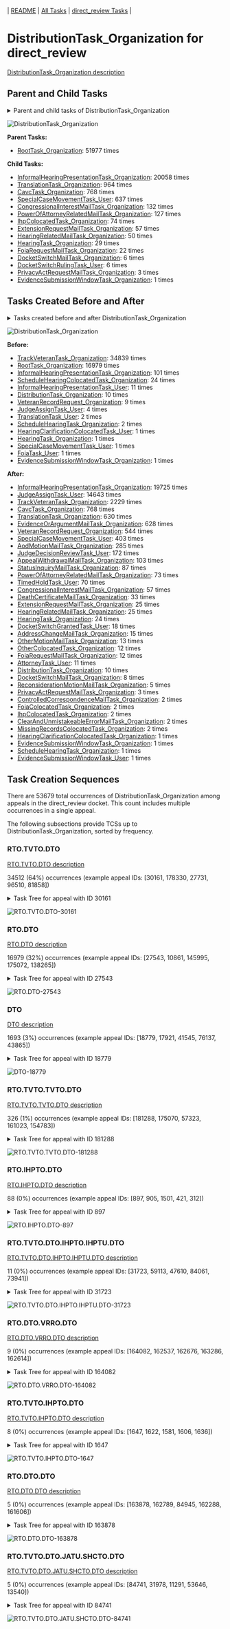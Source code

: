 <!-- DO NOT EDIT THIS FILE.  This file is autogenerated. -->
| [README](../README.md) | [All Tasks](../alltasks.md) | [direct_review Tasks](tasklist.md) |

# DistributionTask_Organization for direct_review

[DistributionTask_Organization description](../descr/DistributionTask_Organization.md)

## Parent and Child Tasks

<details><summary markdown='span'>Parent and child tasks of DistributionTask_Organization
</summary>

```
digraph G {
rankdir=LR;
node [shape=box]
"DistributionTask_Organization" -> "InformalHearingPresentationTask_Organization" [label=20058]
"DistributionTask_Organization" -> "TranslationTask_Organization" [label=964]
"DistributionTask_Organization" -> "CavcTask_Organization" [label=768]
"DistributionTask_Organization" -> "SpecialCaseMovementTask_User" [label=637]
"DistributionTask_Organization" -> "CongressionalInterestMailTask_Organization" [label=132]
"DistributionTask_Organization" -> "PowerOfAttorneyRelatedMailTask_Organization" [label=127]
"DistributionTask_Organization" -> "IhpColocatedTask_Organization" [label=74]
"DistributionTask_Organization" -> "ExtensionRequestMailTask_Organization" [label=57]
"DistributionTask_Organization" -> "HearingRelatedMailTask_Organization" [label=50]
"DistributionTask_Organization" -> "HearingTask_Organization" [label=29]
"DistributionTask_Organization" -> "FoiaRequestMailTask_Organization" [label=22]
"DistributionTask_Organization" -> "DocketSwitchRulingTask_User" [label=6]
"DistributionTask_Organization" -> "DocketSwitchMailTask_Organization" [label=6]
"DistributionTask_Organization" -> "PrivacyActRequestMailTask_Organization" [label=3]
"DistributionTask_Organization" -> "EvidenceSubmissionWindowTask_Organization" [label=1]
"RootTask_Organization" -> "DistributionTask_Organization" [label=51977]
}
```
</details>

![DistributionTask_Organization](dot/DistributionTask_Organization-parentchild.dot.png)

**Parent Tasks:**

   * [RootTask_Organization](RootTask_Organization.md): 51977 times

**Child Tasks:**

   * [InformalHearingPresentationTask_Organization](InformalHearingPresentationTask_Organization.md): 20058 times
   * [TranslationTask_Organization](TranslationTask_Organization.md): 964 times
   * [CavcTask_Organization](CavcTask_Organization.md): 768 times
   * [SpecialCaseMovementTask_User](SpecialCaseMovementTask_User.md): 637 times
   * [CongressionalInterestMailTask_Organization](CongressionalInterestMailTask_Organization.md): 132 times
   * [PowerOfAttorneyRelatedMailTask_Organization](PowerOfAttorneyRelatedMailTask_Organization.md): 127 times
   * [IhpColocatedTask_Organization](IhpColocatedTask_Organization.md): 74 times
   * [ExtensionRequestMailTask_Organization](ExtensionRequestMailTask_Organization.md): 57 times
   * [HearingRelatedMailTask_Organization](HearingRelatedMailTask_Organization.md): 50 times
   * [HearingTask_Organization](HearingTask_Organization.md): 29 times
   * [FoiaRequestMailTask_Organization](FoiaRequestMailTask_Organization.md): 22 times
   * [DocketSwitchMailTask_Organization](DocketSwitchMailTask_Organization.md): 6 times
   * [DocketSwitchRulingTask_User](DocketSwitchRulingTask_User.md): 6 times
   * [PrivacyActRequestMailTask_Organization](PrivacyActRequestMailTask_Organization.md): 3 times
   * [EvidenceSubmissionWindowTask_Organization](EvidenceSubmissionWindowTask_Organization.md): 1 times

## Tasks Created Before and After

<details><summary markdown='span'>Tasks created before and after DistributionTask_Organization</summary>

```
digraph G {
rankdir=LR;

"DistributionTask_Organization" -> "InformalHearingPresentationTask_Organization" [label=19725]
"DistributionTask_Organization" -> "JudgeAssignTask_User" [label=14643]
"DistributionTask_Organization" -> "TrackVeteranTask_Organization" [label=2229]
"DistributionTask_Organization" -> "CavcTask_Organization" [label=768]
"DistributionTask_Organization" -> "TranslationTask_Organization" [label=630]
"DistributionTask_Organization" -> "EvidenceOrArgumentMailTask_Organization" [label=628]
"DistributionTask_Organization" -> "VeteranRecordRequest_Organization" [label=544]
"DistributionTask_Organization" -> "SpecialCaseMovementTask_User" [label=403]
"DistributionTask_Organization" -> "AodMotionMailTask_Organization" [label=285]
"DistributionTask_Organization" -> "JudgeDecisionReviewTask_User" [label=172]
"DistributionTask_Organization" -> "AppealWithdrawalMailTask_Organization" [label=103]
"DistributionTask_Organization" -> "StatusInquiryMailTask_Organization" [label=87]
"DistributionTask_Organization" -> "PowerOfAttorneyRelatedMailTask_Organization" [label=73]
"DistributionTask_Organization" -> "TimedHoldTask_User" [label=70]
"DistributionTask_Organization" -> "CongressionalInterestMailTask_Organization" [label=57]
"DistributionTask_Organization" -> "DeathCertificateMailTask_Organization" [label=33]
"DistributionTask_Organization" -> "HearingRelatedMailTask_Organization" [label=25]
"DistributionTask_Organization" -> "ExtensionRequestMailTask_Organization" [label=25]
"DistributionTask_Organization" -> "HearingTask_Organization" [label=24]
"DistributionTask_Organization" -> "DocketSwitchGrantedTask_User" [label=18]
"DistributionTask_Organization" -> "AddressChangeMailTask_Organization" [label=15]
"DistributionTask_Organization" -> "OtherMotionMailTask_Organization" [label=13]
"DistributionTask_Organization" -> "OtherColocatedTask_Organization" [label=12]
"DistributionTask_Organization" -> "FoiaRequestMailTask_Organization" [label=12]
"DistributionTask_Organization" -> "AttorneyTask_User" [label=11]
"DistributionTask_Organization" -> "DistributionTask_Organization" [label=10]
"DistributionTask_Organization" -> "DocketSwitchMailTask_Organization" [label=8]
"DistributionTask_Organization" -> "ReconsiderationMotionMailTask_Organization" [label=5]
"DistributionTask_Organization" -> "PrivacyActRequestMailTask_Organization" [label=3]
"DistributionTask_Organization" -> "MissingRecordsColocatedTask_Organization" [label=2]
"DistributionTask_Organization" -> "IhpColocatedTask_Organization" [label=2]
"DistributionTask_Organization" -> "FoiaColocatedTask_Organization" [label=2]
"DistributionTask_Organization" -> "ControlledCorrespondenceMailTask_Organization" [label=2]
"DistributionTask_Organization" -> "ClearAndUnmistakeableErrorMailTask_Organization" [label=2]
"DistributionTask_Organization" -> "ScheduleHearingTask_Organization" [label=1]
"DistributionTask_Organization" -> "HearingClarificationColocatedTask_Organization" [label=1]
"DistributionTask_Organization" -> "EvidenceSubmissionWindowTask_User" [label=1]
"DistributionTask_Organization" -> "EvidenceSubmissionWindowTask_Organization" [label=1]
"TrackVeteranTask_Organization" -> "DistributionTask_Organization" [label=34839]
"RootTask_Organization" -> "DistributionTask_Organization" [label=16979]
"InformalHearingPresentationTask_Organization" -> "DistributionTask_Organization" [label=101]
"ScheduleHearingColocatedTask_Organization" -> "DistributionTask_Organization" [label=24]
"InformalHearingPresentationTask_User" -> "DistributionTask_Organization" [label=11]
"DistributionTask_Organization" -> "DistributionTask_Organization" [label=10]
"VeteranRecordRequest_Organization" -> "DistributionTask_Organization" [label=9]
"JudgeAssignTask_User" -> "DistributionTask_Organization" [label=4]
"TranslationTask_User" -> "DistributionTask_Organization" [label=2]
"ScheduleHearingTask_Organization" -> "DistributionTask_Organization" [label=2]
"SpecialCaseMovementTask_User" -> "DistributionTask_Organization" [label=1]
"HearingTask_Organization" -> "DistributionTask_Organization" [label=1]
"HearingClarificationColocatedTask_User" -> "DistributionTask_Organization" [label=1]
"FoiaTask_User" -> "DistributionTask_Organization" [label=1]
"EvidenceSubmissionWindowTask_Organization" -> "DistributionTask_Organization" [label=1]
}
```
</details>

![DistributionTask_Organization](dot/DistributionTask_Organization.dot.png)

**Before:**

   * [TrackVeteranTask_Organization](TrackVeteranTask_Organization.md): 34839 times
   * [RootTask_Organization](RootTask_Organization.md): 16979 times
   * [InformalHearingPresentationTask_Organization](InformalHearingPresentationTask_Organization.md): 101 times
   * [ScheduleHearingColocatedTask_Organization](ScheduleHearingColocatedTask_Organization.md): 24 times
   * [InformalHearingPresentationTask_User](InformalHearingPresentationTask_User.md): 11 times
   * [DistributionTask_Organization](DistributionTask_Organization.md): 10 times
   * [VeteranRecordRequest_Organization](VeteranRecordRequest_Organization.md): 9 times
   * [JudgeAssignTask_User](JudgeAssignTask_User.md): 4 times
   * [TranslationTask_User](TranslationTask_User.md): 2 times
   * [ScheduleHearingTask_Organization](ScheduleHearingTask_Organization.md): 2 times
   * [HearingClarificationColocatedTask_User](HearingClarificationColocatedTask_User.md): 1 times
   * [HearingTask_Organization](HearingTask_Organization.md): 1 times
   * [SpecialCaseMovementTask_User](SpecialCaseMovementTask_User.md): 1 times
   * [FoiaTask_User](FoiaTask_User.md): 1 times
   * [EvidenceSubmissionWindowTask_Organization](EvidenceSubmissionWindowTask_Organization.md): 1 times

**After:**

   * [InformalHearingPresentationTask_Organization](InformalHearingPresentationTask_Organization.md): 19725 times
   * [JudgeAssignTask_User](JudgeAssignTask_User.md): 14643 times
   * [TrackVeteranTask_Organization](TrackVeteranTask_Organization.md): 2229 times
   * [CavcTask_Organization](CavcTask_Organization.md): 768 times
   * [TranslationTask_Organization](TranslationTask_Organization.md): 630 times
   * [EvidenceOrArgumentMailTask_Organization](EvidenceOrArgumentMailTask_Organization.md): 628 times
   * [VeteranRecordRequest_Organization](VeteranRecordRequest_Organization.md): 544 times
   * [SpecialCaseMovementTask_User](SpecialCaseMovementTask_User.md): 403 times
   * [AodMotionMailTask_Organization](AodMotionMailTask_Organization.md): 285 times
   * [JudgeDecisionReviewTask_User](JudgeDecisionReviewTask_User.md): 172 times
   * [AppealWithdrawalMailTask_Organization](AppealWithdrawalMailTask_Organization.md): 103 times
   * [StatusInquiryMailTask_Organization](StatusInquiryMailTask_Organization.md): 87 times
   * [PowerOfAttorneyRelatedMailTask_Organization](PowerOfAttorneyRelatedMailTask_Organization.md): 73 times
   * [TimedHoldTask_User](TimedHoldTask_User.md): 70 times
   * [CongressionalInterestMailTask_Organization](CongressionalInterestMailTask_Organization.md): 57 times
   * [DeathCertificateMailTask_Organization](DeathCertificateMailTask_Organization.md): 33 times
   * [ExtensionRequestMailTask_Organization](ExtensionRequestMailTask_Organization.md): 25 times
   * [HearingRelatedMailTask_Organization](HearingRelatedMailTask_Organization.md): 25 times
   * [HearingTask_Organization](HearingTask_Organization.md): 24 times
   * [DocketSwitchGrantedTask_User](DocketSwitchGrantedTask_User.md): 18 times
   * [AddressChangeMailTask_Organization](AddressChangeMailTask_Organization.md): 15 times
   * [OtherMotionMailTask_Organization](OtherMotionMailTask_Organization.md): 13 times
   * [OtherColocatedTask_Organization](OtherColocatedTask_Organization.md): 12 times
   * [FoiaRequestMailTask_Organization](FoiaRequestMailTask_Organization.md): 12 times
   * [AttorneyTask_User](AttorneyTask_User.md): 11 times
   * [DistributionTask_Organization](DistributionTask_Organization.md): 10 times
   * [DocketSwitchMailTask_Organization](DocketSwitchMailTask_Organization.md): 8 times
   * [ReconsiderationMotionMailTask_Organization](ReconsiderationMotionMailTask_Organization.md): 5 times
   * [PrivacyActRequestMailTask_Organization](PrivacyActRequestMailTask_Organization.md): 3 times
   * [ControlledCorrespondenceMailTask_Organization](ControlledCorrespondenceMailTask_Organization.md): 2 times
   * [FoiaColocatedTask_Organization](FoiaColocatedTask_Organization.md): 2 times
   * [IhpColocatedTask_Organization](IhpColocatedTask_Organization.md): 2 times
   * [ClearAndUnmistakeableErrorMailTask_Organization](ClearAndUnmistakeableErrorMailTask_Organization.md): 2 times
   * [MissingRecordsColocatedTask_Organization](MissingRecordsColocatedTask_Organization.md): 2 times
   * [HearingClarificationColocatedTask_Organization](HearingClarificationColocatedTask_Organization.md): 1 times
   * [EvidenceSubmissionWindowTask_Organization](EvidenceSubmissionWindowTask_Organization.md): 1 times
   * [ScheduleHearingTask_Organization](ScheduleHearingTask_Organization.md): 1 times
   * [EvidenceSubmissionWindowTask_User](EvidenceSubmissionWindowTask_User.md): 1 times

## Task Creation Sequences

There are 53679 total occurrences of DistributionTask_Organization among appeals in the direct_review docket.  This count includes multiple occurrences in a single appeal.

The following subsections provide TCSs up to DistributionTask_Organization, sorted by frequency.

### RTO.TVTO.DTO

[RTO.TVTO.DTO description](../descr/RTO.TVTO.DTO.md)

34512 (64%) occurrences (example appeal IDs: [30161, 178330, 27731, 96510, 81858])

<details><summary markdown='span'>Task Tree for appeal with ID 30161</summary>

```
@startuml
skinparam {
  ObjectBorderColor #555
  ObjectBorderThickness 0
  ObjectFontStyle bold
  ObjectFontSize 14
  ObjectAttributeFontColor #333
  ObjectAttributeFontSize 12
}
  object 0.RootTask #8dd3c7 {
Organization
}
  object 1.TrackVeteranTask #bebada {
Organization
}
  object 2.DistributionTask #ffffb3 {
Organization  <back:white>    </back>
}
  object 3.InformalHearingPresentationTask #fdb462 {
Organization
}
  object 4.VeteranRecordRequest #ffed6f {
Organization
}
  object 5.InformalHearingPresentationTask #fdb462 {
User
}
  object 6.InformalHearingPresentationTask #fdb462 {
User
}
  object 7.JudgeAssignTask #ccebc5 {
User
}
  object 8.JudgeAssignTask #ccebc5 {
User
}
  object 9.JudgeDecisionReviewTask #d9d9d9 {
User
}
  object 10.AttorneyTask #bc80bd {
User
}
  object 11.AttorneyRewriteTask #b3de69 {
User
}
  object 12.NewRepArgumentsColocatedTask #ffed6f {
Organization
}
  object 13.NewRepArgumentsColocatedTask #ffed6f {
User
}
  object 14.QualityReviewTask #fdb462 {
Organization
}
  object 15.QualityReviewTask #fdb462 {
User
}
  object 16.JudgeQualityReviewTask #bc80bd {
User
}
  object 17.AttorneyQualityReviewTask #bc80bd {
User
}
  object 18.OtherColocatedTask #80b1d3 {
Organization
}
  object 19.OtherColocatedTask #80b1d3 {
User
}
  object 20.OtherColocatedTask #80b1d3 {
User
}
  object 21.JudgeAssignTask #ccebc5 {
User
}
  object 22.JudgeDecisionReviewTask #d9d9d9 {
User
}
  object 23.AttorneyTask #bc80bd {
User
}
  object 24.JudgeQualityReviewTask #bc80bd {
User
}
  object 25.MissingRecordsColocatedTask #bebada {
Organization
}
  object 26.MissingRecordsColocatedTask #bebada {
User
}
  object 27.TimedHoldTask #fccde5 {
User
}
  object 28.TimedHoldTask #fccde5 {
User
}
  object 29.TimedHoldTask #fccde5 {
User
}
  object 30.TimedHoldTask #fccde5 {
User
}
  object 31.TimedHoldTask #fccde5 {
User
}
  object 32.AttorneyTask #bc80bd {
User
}
  object 33.AttorneyTask #bc80bd {
User
}
  object 34.AttorneyQualityReviewTask #bc80bd {
User
}
  object 35.AttorneyRewriteTask #b3de69 {
User
}
  object 36.AttorneyRewriteTask #b3de69 {
User
}
  object 37.AttorneyRewriteTask #b3de69 {
User
}
  object 38.AttorneyRewriteTask #b3de69 {
User
}
  object 39.AttorneyRewriteTask #b3de69 {
User
}
  object 40.AttorneyQualityReviewTask #bc80bd {
User
}
  object 41.BvaDispatchTask #b3de69 {
Organization
}
  object 42.BvaDispatchTask #b3de69 {
User
}
0.RootTask -- 1.TrackVeteranTask
0.RootTask -- 2.DistributionTask
2.DistributionTask -- 3.InformalHearingPresentationTask
0.RootTask -- 4.VeteranRecordRequest
3.InformalHearingPresentationTask -- 5.InformalHearingPresentationTask
3.InformalHearingPresentationTask -- 6.InformalHearingPresentationTask
0.RootTask -- 7.JudgeAssignTask
0.RootTask -- 8.JudgeAssignTask
0.RootTask -- 9.JudgeDecisionReviewTask
9.JudgeDecisionReviewTask -- 10.AttorneyTask
9.JudgeDecisionReviewTask -- 11.AttorneyRewriteTask
11.AttorneyRewriteTask -- 12.NewRepArgumentsColocatedTask
12.NewRepArgumentsColocatedTask -- 13.NewRepArgumentsColocatedTask
0.RootTask -- 14.QualityReviewTask
14.QualityReviewTask -- 15.QualityReviewTask
15.QualityReviewTask -- 16.JudgeQualityReviewTask
16.JudgeQualityReviewTask -- 17.AttorneyQualityReviewTask
17.AttorneyQualityReviewTask -- 18.OtherColocatedTask
18.OtherColocatedTask -- 19.OtherColocatedTask
18.OtherColocatedTask -- 20.OtherColocatedTask
0.RootTask -- 21.JudgeAssignTask
0.RootTask -- 22.JudgeDecisionReviewTask
22.JudgeDecisionReviewTask -- 23.AttorneyTask
15.QualityReviewTask -- 24.JudgeQualityReviewTask
24.JudgeQualityReviewTask -- 25.MissingRecordsColocatedTask
25.MissingRecordsColocatedTask -- 26.MissingRecordsColocatedTask
26.MissingRecordsColocatedTask -- 27.TimedHoldTask
26.MissingRecordsColocatedTask -- 28.TimedHoldTask
26.MissingRecordsColocatedTask -- 29.TimedHoldTask
26.MissingRecordsColocatedTask -- 30.TimedHoldTask
26.MissingRecordsColocatedTask -- 31.TimedHoldTask
22.JudgeDecisionReviewTask -- 32.AttorneyTask
22.JudgeDecisionReviewTask -- 33.AttorneyTask
24.JudgeQualityReviewTask -- 34.AttorneyQualityReviewTask
22.JudgeDecisionReviewTask -- 35.AttorneyRewriteTask
22.JudgeDecisionReviewTask -- 36.AttorneyRewriteTask
22.JudgeDecisionReviewTask -- 37.AttorneyRewriteTask
22.JudgeDecisionReviewTask -- 38.AttorneyRewriteTask
22.JudgeDecisionReviewTask -- 39.AttorneyRewriteTask
24.JudgeQualityReviewTask -- 40.AttorneyQualityReviewTask
0.RootTask -- 41.BvaDispatchTask
41.BvaDispatchTask -- 42.BvaDispatchTask
@enduml
```
</details>

![RTO.TVTO.DTO-30161](uml/RTO.TVTO.DTO-30161.png)

### RTO.DTO

[RTO.DTO description](../descr/RTO.DTO.md)

16979 (32%) occurrences (example appeal IDs: [27543, 10861, 145995, 175072, 138265])

<details><summary markdown='span'>Task Tree for appeal with ID 27543</summary>

```
@startuml
skinparam {
  ObjectBorderColor #555
  ObjectBorderThickness 0
  ObjectFontStyle bold
  ObjectFontSize 14
  ObjectAttributeFontColor #333
  ObjectAttributeFontSize 12
}
  object 0.RootTask #8dd3c7 {
Organization
}
  object 1.DistributionTask #ffffb3 {
Organization  <back:white>    </back>
}
  object 2.JudgeAssignTask #ccebc5 {
User
}
  object 3.JudgeDecisionReviewTask #d9d9d9 {
User
}
  object 4.AttorneyTask #bc80bd {
User
}
  object 5.JudgeDecisionReviewTask #d9d9d9 {
User
}
  object 6.BvaDispatchTask #b3de69 {
Organization
}
  object 7.BvaDispatchTask #b3de69 {
User
}
0.RootTask -- 1.DistributionTask
0.RootTask -- 2.JudgeAssignTask
0.RootTask -- 3.JudgeDecisionReviewTask
5.JudgeDecisionReviewTask -- 4.AttorneyTask
0.RootTask -- 5.JudgeDecisionReviewTask
0.RootTask -- 6.BvaDispatchTask
6.BvaDispatchTask -- 7.BvaDispatchTask
@enduml
```
</details>

![RTO.DTO-27543](uml/RTO.DTO-27543.png)

### DTO

[DTO description](../descr/DTO.md)

1693 (3%) occurrences (example appeal IDs: [18779, 17921, 41545, 76137, 43865])

<details><summary markdown='span'>Task Tree for appeal with ID 18779</summary>

```
@startuml
skinparam {
  ObjectBorderColor #555
  ObjectBorderThickness 0
  ObjectFontStyle bold
  ObjectFontSize 14
  ObjectAttributeFontColor #333
  ObjectAttributeFontSize 12
}
  object 0.RootTask #8dd3c7 {
Organization
}
  object 1.TrackVeteranTask #bebada {
Organization
}
  object 2.DistributionTask #ffffb3 {
Organization  <back:white>    </back>
}
  object 3.InformalHearingPresentationTask #fdb462 {
Organization
}
  object 4.JudgeAssignTask #ccebc5 {
User
}
  object 5.TimedHoldTask #fccde5 {
User
}
0.RootTask -- 1.TrackVeteranTask
0.RootTask -- 2.DistributionTask
2.DistributionTask -- 3.InformalHearingPresentationTask
0.RootTask -- 4.JudgeAssignTask
4.JudgeAssignTask -- 5.TimedHoldTask
@enduml
```
</details>

![DTO-18779](uml/DTO-18779.png)

### RTO.TVTO.TVTO.DTO

[RTO.TVTO.TVTO.DTO description](../descr/RTO.TVTO.TVTO.DTO.md)

326 (1%) occurrences (example appeal IDs: [181288, 175070, 57323, 161023, 154783])

<details><summary markdown='span'>Task Tree for appeal with ID 181288</summary>

```
@startuml
skinparam {
  ObjectBorderColor #555
  ObjectBorderThickness 0
  ObjectFontStyle bold
  ObjectFontSize 14
  ObjectAttributeFontColor #333
  ObjectAttributeFontSize 12
}
  object 0.RootTask #8dd3c7 {
Organization
}
  object 1.TrackVeteranTask #bebada {
Organization
}
  object 2.TrackVeteranTask #bebada {
Organization
}
  object 3.DistributionTask #ffffb3 {
Organization  <back:white>    </back>
}
  object 4.InformalHearingPresentationTask #fdb462 {
Organization
}
0.RootTask -- 1.TrackVeteranTask
0.RootTask -- 2.TrackVeteranTask
0.RootTask -- 3.DistributionTask
3.DistributionTask -- 4.InformalHearingPresentationTask
@enduml
```
</details>

![RTO.TVTO.TVTO.DTO-181288](uml/RTO.TVTO.TVTO.DTO-181288.png)

### RTO.IHPTO.DTO

[RTO.IHPTO.DTO description](../descr/RTO.IHPTO.DTO.md)

88 (0%) occurrences (example appeal IDs: [897, 905, 1501, 421, 312])

<details><summary markdown='span'>Task Tree for appeal with ID 897</summary>

```
@startuml
skinparam {
  ObjectBorderColor #555
  ObjectBorderThickness 0
  ObjectFontStyle bold
  ObjectFontSize 14
  ObjectAttributeFontColor #333
  ObjectAttributeFontSize 12
}
  object 0.RootTask #8dd3c7 {
Organization
}
  object 1.InformalHearingPresentationTask #fdb462 {
Organization
}
  object 2.DistributionTask #ffffb3 {
Organization  <back:white>    </back>
}
  object 3.TrackVeteranTask #bebada {
Organization
}
  object 4.JudgeDecisionReviewTask #d9d9d9 {
User
}
  object 5.AttorneyTask #bc80bd {
User
}
  object 6.BvaDispatchTask #b3de69 {
Organization
}
  object 7.BvaDispatchTask #b3de69 {
User
}
2.DistributionTask -- 1.InformalHearingPresentationTask
0.RootTask -- 2.DistributionTask
0.RootTask -- 3.TrackVeteranTask
0.RootTask -- 4.JudgeDecisionReviewTask
4.JudgeDecisionReviewTask -- 5.AttorneyTask
0.RootTask -- 6.BvaDispatchTask
6.BvaDispatchTask -- 7.BvaDispatchTask
@enduml
```
</details>

![RTO.IHPTO.DTO-897](uml/RTO.IHPTO.DTO-897.png)

### RTO.TVTO.DTO.IHPTO.IHPTU.DTO

[RTO.TVTO.DTO.IHPTO.IHPTU.DTO description](../descr/RTO.TVTO.DTO.IHPTO.IHPTU.DTO.md)

11 (0%) occurrences (example appeal IDs: [31723, 59113, 47610, 84061, 73941])

<details><summary markdown='span'>Task Tree for appeal with ID 31723</summary>

```
@startuml
skinparam {
  ObjectBorderColor #555
  ObjectBorderThickness 0
  ObjectFontStyle bold
  ObjectFontSize 14
  ObjectAttributeFontColor #333
  ObjectAttributeFontSize 12
}
  object 0.RootTask #8dd3c7 {
Organization
}
  object 1.TrackVeteranTask #bebada {
Organization
}
  object 2.DistributionTask #ffffb3 {
Organization  <back:white>    </back>
}
  object 3.InformalHearingPresentationTask #fdb462 {
Organization
}
  object 4.InformalHearingPresentationTask #fdb462 {
User
}
  object 5.JudgeAssignTask #ccebc5 {
User
}
  object 6.DistributionTask #ffffb3 {
Organization  <back:white>    </back>
}
  object 7.JudgeAssignTask #ccebc5 {
User
}
  object 8.JudgeDecisionReviewTask #d9d9d9 {
User
}
  object 9.AttorneyTask #bc80bd {
User
}
  object 10.BvaDispatchTask #b3de69 {
Organization
}
  object 11.BvaDispatchTask #b3de69 {
User
}
  object 12.BvaDispatchTask #b3de69 {
User
}
  object 13.BvaDispatchTask #b3de69 {
User
}
0.RootTask -- 1.TrackVeteranTask
0.RootTask -- 2.DistributionTask
2.DistributionTask -- 3.InformalHearingPresentationTask
3.InformalHearingPresentationTask -- 4.InformalHearingPresentationTask
0.RootTask -- 5.JudgeAssignTask
0.RootTask -- 6.DistributionTask
0.RootTask -- 7.JudgeAssignTask
0.RootTask -- 8.JudgeDecisionReviewTask
8.JudgeDecisionReviewTask -- 9.AttorneyTask
0.RootTask -- 10.BvaDispatchTask
10.BvaDispatchTask -- 11.BvaDispatchTask
10.BvaDispatchTask -- 12.BvaDispatchTask
10.BvaDispatchTask -- 13.BvaDispatchTask
@enduml
```
</details>

![RTO.TVTO.DTO.IHPTO.IHPTU.DTO-31723](uml/RTO.TVTO.DTO.IHPTO.IHPTU.DTO-31723.png)

### RTO.DTO.VRRO.DTO

[RTO.DTO.VRRO.DTO description](../descr/RTO.DTO.VRRO.DTO.md)

9 (0%) occurrences (example appeal IDs: [164082, 162537, 162676, 163286, 162614])

<details><summary markdown='span'>Task Tree for appeal with ID 164082</summary>

```
@startuml
skinparam {
  ObjectBorderColor #555
  ObjectBorderThickness 0
  ObjectFontStyle bold
  ObjectFontSize 14
  ObjectAttributeFontColor #333
  ObjectAttributeFontSize 12
}
  object 0.RootTask #8dd3c7 {
Organization
}
  object 1.DistributionTask #ffffb3 {
Organization  <back:white>    </back>
}
  object 2.VeteranRecordRequest #ffed6f {
Organization
}
  object 3.JudgeAssignTask #ccebc5 {
User
}
  object 4.JudgeAssignTask #ccebc5 {
User
}
  object 5.JudgeAssignTask #ccebc5 {
User
}
  object 6.DistributionTask #ffffb3 {
Organization  <back:white>    </back>
}
  object 7.JudgeAssignTask #ccebc5 {
User
}
  object 8.JudgeAssignTask #ccebc5 {
User
}
  object 9.TimedHoldTask #fccde5 {
User
}
0.RootTask -- 1.DistributionTask
0.RootTask -- 2.VeteranRecordRequest
0.RootTask -- 3.JudgeAssignTask
0.RootTask -- 4.JudgeAssignTask
0.RootTask -- 5.JudgeAssignTask
0.RootTask -- 6.DistributionTask
0.RootTask -- 7.JudgeAssignTask
0.RootTask -- 8.JudgeAssignTask
8.JudgeAssignTask -- 9.TimedHoldTask
@enduml
```
</details>

![RTO.DTO.VRRO.DTO-164082](uml/RTO.DTO.VRRO.DTO-164082.png)

### RTO.TVTO.IHPTO.DTO

[RTO.TVTO.IHPTO.DTO description](../descr/RTO.TVTO.IHPTO.DTO.md)

8 (0%) occurrences (example appeal IDs: [1647, 1622, 1581, 1606, 1636])

<details><summary markdown='span'>Task Tree for appeal with ID 1647</summary>

```
@startuml
skinparam {
  ObjectBorderColor #555
  ObjectBorderThickness 0
  ObjectFontStyle bold
  ObjectFontSize 14
  ObjectAttributeFontColor #333
  ObjectAttributeFontSize 12
}
  object 0.RootTask #8dd3c7 {
Organization
}
  object 1.TrackVeteranTask #bebada {
Organization
}
  object 2.InformalHearingPresentationTask #fdb462 {
Organization
}
  object 3.DistributionTask #ffffb3 {
Organization  <back:white>    </back>
}
  object 4.JudgeDecisionReviewTask #d9d9d9 {
User
}
  object 5.AttorneyTask #bc80bd {
User
}
  object 6.BvaDispatchTask #b3de69 {
Organization
}
  object 7.BvaDispatchTask #b3de69 {
User
}
0.RootTask -- 1.TrackVeteranTask
3.DistributionTask -- 2.InformalHearingPresentationTask
0.RootTask -- 3.DistributionTask
0.RootTask -- 4.JudgeDecisionReviewTask
4.JudgeDecisionReviewTask -- 5.AttorneyTask
0.RootTask -- 6.BvaDispatchTask
6.BvaDispatchTask -- 7.BvaDispatchTask
@enduml
```
</details>

![RTO.TVTO.IHPTO.DTO-1647](uml/RTO.TVTO.IHPTO.DTO-1647.png)

### RTO.DTO.DTO

[RTO.DTO.DTO description](../descr/RTO.DTO.DTO.md)

5 (0%) occurrences (example appeal IDs: [163878, 162789, 84945, 162288, 161606])

<details><summary markdown='span'>Task Tree for appeal with ID 163878</summary>

```
@startuml
skinparam {
  ObjectBorderColor #555
  ObjectBorderThickness 0
  ObjectFontStyle bold
  ObjectFontSize 14
  ObjectAttributeFontColor #333
  ObjectAttributeFontSize 12
}
  object 0.RootTask #8dd3c7 {
Organization
}
  object 1.DistributionTask #ffffb3 {
Organization  <back:white>    </back>
}
  object 2.JudgeAssignTask #ccebc5 {
User
}
  object 3.DistributionTask #ffffb3 {
Organization  <back:white>    </back>
}
  object 4.JudgeAssignTask #ccebc5 {
User
}
  object 5.JudgeAssignTask #ccebc5 {
User
}
  object 6.TimedHoldTask #fccde5 {
User
}
  object 7.JudgeDecisionReviewTask #d9d9d9 {
User
}
  object 8.AttorneyTask #bc80bd {
User
}
0.RootTask -- 1.DistributionTask
0.RootTask -- 2.JudgeAssignTask
0.RootTask -- 3.DistributionTask
0.RootTask -- 4.JudgeAssignTask
0.RootTask -- 5.JudgeAssignTask
5.JudgeAssignTask -- 6.TimedHoldTask
0.RootTask -- 7.JudgeDecisionReviewTask
7.JudgeDecisionReviewTask -- 8.AttorneyTask
@enduml
```
</details>

![RTO.DTO.DTO-163878](uml/RTO.DTO.DTO-163878.png)

### RTO.TVTO.DTO.JATU.SHCTO.DTO

[RTO.TVTO.DTO.JATU.SHCTO.DTO description](../descr/RTO.TVTO.DTO.JATU.SHCTO.DTO.md)

5 (0%) occurrences (example appeal IDs: [84741, 31978, 11291, 53646, 13540])

<details><summary markdown='span'>Task Tree for appeal with ID 84741</summary>

```
@startuml
skinparam {
  ObjectBorderColor #555
  ObjectBorderThickness 0
  ObjectFontStyle bold
  ObjectFontSize 14
  ObjectAttributeFontColor #333
  ObjectAttributeFontSize 12
}
  object 0.RootTask #8dd3c7 {
Organization
}
  object 1.TrackVeteranTask #bebada {
Organization
}
  object 2.DistributionTask #ffffb3 {
Organization  <back:white>    </back>
}
  object 3.JudgeAssignTask #ccebc5 {
User
}
  object 4.JudgeDecisionReviewTask #d9d9d9 {
User
}
  object 5.AttorneyTask #bc80bd {
User
}
  object 6.ScheduleHearingColocatedTask #ccebc5 {
Organization
}
  object 7.DistributionTask #ffffb3 {
Organization  <back:white>    </back>
}
  object 8.HearingTask #fb8072 {
Organization
}
  object 9.ScheduleHearingTask #80b1d3 {
Organization
}
0.RootTask -- 1.TrackVeteranTask
0.RootTask -- 2.DistributionTask
0.RootTask -- 3.JudgeAssignTask
0.RootTask -- 4.JudgeDecisionReviewTask
4.JudgeDecisionReviewTask -- 5.AttorneyTask
5.AttorneyTask -- 6.ScheduleHearingColocatedTask
0.RootTask -- 7.DistributionTask
7.DistributionTask -- 8.HearingTask
8.HearingTask -- 9.ScheduleHearingTask
@enduml
```
</details>

![RTO.TVTO.DTO.JATU.SHCTO.DTO-84741](uml/RTO.TVTO.DTO.JATU.SHCTO.DTO-84741.png)

